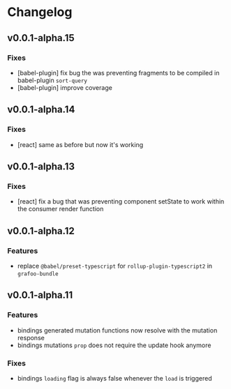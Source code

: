 # Changelog

## v0.0.1-alpha.15

### Fixes

- [babel-plugin] fix bug the was preventing fragments to be compiled in babel-plugin `sort-query`
- [babel-plugin] improve coverage

## v0.0.1-alpha.14

### Fixes

- [react] same as before but now it's working

## v0.0.1-alpha.13

### Fixes

- [react] fix a bug that was preventing component setState to work within the consumer render function

## v0.0.1-alpha.12

### Features

- replace `@babel/preset-typescript` for `rollup-plugin-typescript2` in `grafoo-bundle`

## v0.0.1-alpha.11

### Features

- bindings generated mutation functions now resolve with the mutation response
- bindings mutations `prop` does not require the update hook anymore

### Fixes

- bindings `loading` flag is always false whenever the `load` is triggered
